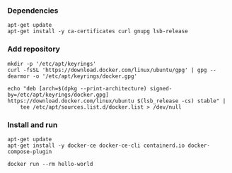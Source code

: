 
### Dependencies

    apt-get update
    apt-get install -y ca-certificates curl gnupg lsb-release

### Add repository

    mkdir -p '/etc/apt/keyrings'
    curl -fsSL 'https://download.docker.com/linux/ubuntu/gpg' | gpg --dearmor -o '/etc/apt/keyrings/docker.gpg'

    echo "deb [arch=$(dpkg --print-architecture) signed-by=/etc/apt/keyrings/docker.gpg] https://download.docker.com/linux/ubuntu $(lsb_release -cs) stable" |
        tee /etc/apt/sources.list.d/docker.list > /dev/null

### Install and run

    apt-get update
    apt-get install -y docker-ce docker-ce-cli containerd.io docker-compose-plugin

    docker run --rm hello-world
